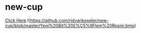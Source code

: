 # new-cup
[Click Here](https://ridvankoseler.github.io/new-cup/)
!(https://github.com/ridvankoseler/new-cup/blob/master/Yeni%20Bit%20E%C5%9Flem%20Resmi.bmp)
